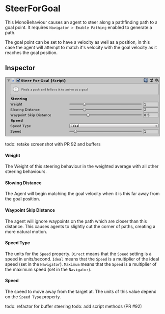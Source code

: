 # SteerForGoal

This MonoBehaviour causes an agent to steer along a pathfinding path to a goal point. It requires `Navigator > Enable Pathing` enabled to generate a path.

The goal point can be set to have a velocity as well as a position, in this case the agent will attempt to match it's velocity with the goal velocity as it reaches the goal position.

## Inspector

![EntityIdentity Inspector](../images/SteerForGoalInspector.png)

todo: retake screenshot with PR 92 and buffers

#### Weight

The Weight of this steering behaviour in the weighted average with all other steering behaviours.

#### Slowing Distance

The Agent will begin matching the goal velocity when it is this far away from the goal position.

#### Waypoint Skip Distance

The agent will ignore waypoints on the path which are closer than this distance. This causes agents to slightly cut the corner of paths, creating a more natural motion.

#### Speed Type

The units for the `Speed` property. `Direct` means that the `Speed` setting is a speed in units/second. `Ideal` means that the `Speed` is a multiplier of the ideal speed (set in the `Navigator`). `Maximum` means that the `Speed` is a multiplier of the maximum speed (set in the `Navigator`).

#### Speed

The speed to move away from the target at. The units of this value depend on the `Speed Type` property.

todo: refactor for buffer steering
todo: add script methods (PR #92)